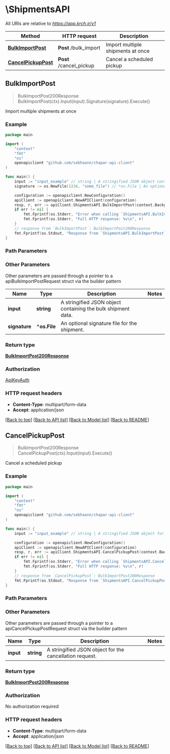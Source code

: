 # \ShipmentsAPI

All URIs are relative to *https://app.krch.ir/v1*

Method | HTTP request | Description
------------- | ------------- | -------------
[**BulkImportPost**](ShipmentsAPI.md#BulkImportPost) | **Post** /bulk_import | Import multiple shipments at once
[**CancelPickupPost**](ShipmentsAPI.md#CancelPickupPost) | **Post** /cancel_pickup | Cancel a scheduled pickup



## BulkImportPost

> BulkImportPost200Response BulkImportPost(ctx).Input(input).Signature(signature).Execute()

Import multiple shipments at once



### Example

```go
package main

import (
	"context"
	"fmt"
	"os"
	openapiclient "github.com/sobhaann/chapar-api-client"
)

func main() {
	input := "input_example" // string | A stringified JSON object containing the bulk shipment data.
	signature := os.NewFile(1234, "some_file") // *os.File | An optional signature file for the shipment. (optional)

	configuration := openapiclient.NewConfiguration()
	apiClient := openapiclient.NewAPIClient(configuration)
	resp, r, err := apiClient.ShipmentsAPI.BulkImportPost(context.Background()).Input(input).Signature(signature).Execute()
	if err != nil {
		fmt.Fprintf(os.Stderr, "Error when calling `ShipmentsAPI.BulkImportPost``: %v\n", err)
		fmt.Fprintf(os.Stderr, "Full HTTP response: %v\n", r)
	}
	// response from `BulkImportPost`: BulkImportPost200Response
	fmt.Fprintf(os.Stdout, "Response from `ShipmentsAPI.BulkImportPost`: %v\n", resp)
}
```

### Path Parameters



### Other Parameters

Other parameters are passed through a pointer to a apiBulkImportPostRequest struct via the builder pattern


Name | Type | Description  | Notes
------------- | ------------- | ------------- | -------------
 **input** | **string** | A stringified JSON object containing the bulk shipment data. | 
 **signature** | ***os.File** | An optional signature file for the shipment. | 

### Return type

[**BulkImportPost200Response**](BulkImportPost200Response.md)

### Authorization

[ApiKeyAuth](../README.md#ApiKeyAuth)

### HTTP request headers

- **Content-Type**: multipart/form-data
- **Accept**: application/json

[[Back to top]](#) [[Back to API list]](../README.md#documentation-for-api-endpoints)
[[Back to Model list]](../README.md#documentation-for-models)
[[Back to README]](../README.md)


## CancelPickupPost

> BulkImportPost200Response CancelPickupPost(ctx).Input(input).Execute()

Cancel a scheduled pickup



### Example

```go
package main

import (
	"context"
	"fmt"
	"os"
	openapiclient "github.com/sobhaann/chapar-api-client"
)

func main() {
	input := "input_example" // string | A stringified JSON object for the cancellation request.

	configuration := openapiclient.NewConfiguration()
	apiClient := openapiclient.NewAPIClient(configuration)
	resp, r, err := apiClient.ShipmentsAPI.CancelPickupPost(context.Background()).Input(input).Execute()
	if err != nil {
		fmt.Fprintf(os.Stderr, "Error when calling `ShipmentsAPI.CancelPickupPost``: %v\n", err)
		fmt.Fprintf(os.Stderr, "Full HTTP response: %v\n", r)
	}
	// response from `CancelPickupPost`: BulkImportPost200Response
	fmt.Fprintf(os.Stdout, "Response from `ShipmentsAPI.CancelPickupPost`: %v\n", resp)
}
```

### Path Parameters



### Other Parameters

Other parameters are passed through a pointer to a apiCancelPickupPostRequest struct via the builder pattern


Name | Type | Description  | Notes
------------- | ------------- | ------------- | -------------
 **input** | **string** | A stringified JSON object for the cancellation request. | 

### Return type

[**BulkImportPost200Response**](BulkImportPost200Response.md)

### Authorization

No authorization required

### HTTP request headers

- **Content-Type**: multipart/form-data
- **Accept**: application/json

[[Back to top]](#) [[Back to API list]](../README.md#documentation-for-api-endpoints)
[[Back to Model list]](../README.md#documentation-for-models)
[[Back to README]](../README.md)

